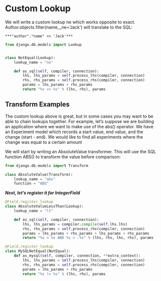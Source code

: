 <link href="https://maxcdn.bootstrapcdn.com/bootstrap/3.3.6/css/bootstrap.min.css" rel="stylesheet" />

# Custom Lookup

We will write a custom lookup ne which works opposite to exact. Author.objects.filter(name__ne='Jack') will translate to the SQL:

    ***"author"."name" <> 'Jack'***

```python
from django.db.models import Lookup


class NotEqual(Lookup):
    lookup_name = "ne"

    def as_sql(self, compiler, connection):
        lhs, lhs_params = self.process_lhs(compiler, connection)
        rhs, rhs_params = self.process_rhs(compiler, connection)
        params = lhs_params + rhs_params
        return "%s <> %s" % (lhs, rhs), params
```

## Transform Examples

The custom lookup above is great, but in some cases you may want to be able to chain lookups together. For example, let’s suppose we are building an application where we want to make use of the abs() operator. We have an Experiment model which records a start value, end value, and the change (start - end). We would like to find all experiments where the change was equal to a certain amount

We will start by writing an AbsoluteValue transformer. This will use the SQL function ABS() to transform the value before comparison:

```python
from django.db.models import Transform

class AbsoluteValue(Transform):
    lookup_name = "abs"
    function = "ABS"
```

***Next, let’s register it for IntegerField***

```python
@Field.register_lookup
class AbsoluteValueLessThan(Lookup):
    lookup_name = "lt"

    def as_sql(self, compiler, connection):
        lhs, lhs_params = compiler.compile(self.lhs.lhs)
        rhs, rhs_params = self.process_rhs(compiler, connection)
        params = lhs_params + rhs_params + lhs_params + rhs_params
        return "%s < %s AND %s > -%s" % (lhs, rhs, lhs, rhs), params

@Field.register_lookup
class MySQLNotEqual(NotEqual):
    def as_mysql(self, compiler, connection, **extra_context):
        lhs, lhs_params = self.process_lhs(compiler, connection)
        rhs, rhs_params = self.process_rhs(compiler, connection)
        params = lhs_params + rhs_params
        return "%s != %s" % (lhs, rhs), params
```
